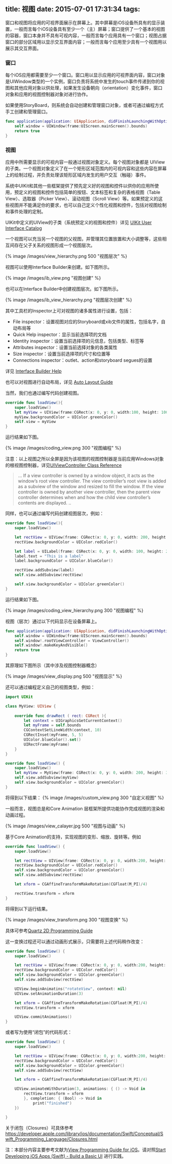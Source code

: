 title: 视图
date: 2015-07-01 17:31:34
tags:
---

窗口和视图将应用的可视界面展示在屏幕上。其中屏幕是iOS设备所具有的显示装置，一般而言每个iOS设备具有至少一个（主）屏幕；窗口提供了一个基本的视图的容器，窗口本身并不具有可视内容，一般而言每个应用具有一个窗口；视图占据窗口的部分区域用以显示交互界面内容；一般而言每个应用至少具有一个视图用以展示其交互界面。

### 窗口

每个iOS应用都需要至少一个窗口。窗口用以显示应用的可视界面内容，窗口对象是UIWindow类型的一个实例，窗口负责将系统中发生的touch事件传递到你的视图和其他应用对象以供处理，如果发生设备朝向（orientation）变化事件，窗口对象和应用的视图控制器对象对进行协作。

如果使用StoryBoard，则系统会自动创建和管理窗口对象，或者可通过编程方式手工创建和管理窗口。

```swift
func application(application: UIApplication, didFinishLaunchingWithOptions launchOptions: [NSObject AnyObject]?) -> Bool {
	self.window = UIWindow(frame:UIScreen.mainScreen().bounds)
	return true
}
```

### 视图

应用中所需要显示的可视内容一般通过视图对象定义。每个视图对象都是 UIView 的子类。一个视图对象定义了在一个矩形区域范围内的可视内容和这些内容在屏幕上的绘制过程，并负责处理该矩形区域内发生的用户交互（触碰）事件。

系统中UIKit和其他一些框架提供了预先定义好的视图和控件以供你的应用所使用，预定义的视图和控件包括简单的按钮、文本标签和复杂的表格视图（Table View）、选取器（Picker View）、滚动视图（Scroll View）等。如果预定义的这些视图并不能满足你的要求，也可以自己定义个性化视图和控件，包括对视图绘制和事件处理的定制。

UIKit中定义的UIView的子类（系统预定义的视图和控件）详见 [UIKit User Interface Catalog](https://developer.apple.com/library/ios/documentation/UserExperience/Conceptual/UIKitUICatalog/index.html)


一个视图可以充当另一个视图的父视图，并管理其位置放置和大小调整等，这些相互间存在父子关系的视图形成一个视图层次。

{% image /images/view_hierarchy.png 500 "视图层次" %}

视图可以使用Interface Builder来创建。如下图所示。

{% image /images/ib_view.png  "视图创建" %}

也可以在Interface Builder中创建视图层次。如下图所示。

{% image /images/ib_view_hierarchy.png  "视图层次创建" %}


其中工具栏的Inspector上可对视图的诸多属性进行设置，包括：
* File inspector：设置视图对应的Storyboard或xib文件的属性，包括名字，自动布局等
* Quick Help inspector：显示当前选择项的文档
* Identity inspector：设置当前选择项的元信息，包括类型、标签等
* Attributes inspector：设置当前选择对象的各类属性
* Size inspector：设置当前选择项的尺寸和位置等
* Connections inspector：outlet、action和storyboard segues的设置

详见 [Interface Builder Help](https://developer.apple.com/library/ios/recipes/xcode_help-interface_builder/)

也可以对视图进行自动布局，详见 [Auto Layout Guide](https://developer.apple.com/library/prerelease/ios/documentation/UserExperience/Conceptual/AutolayoutPG/)

当然，我们也通过编写代码创建视图。

```swift
override func loadView(){
	super.loadView()
	let myView = UIView(frame:CGRect(x: 0, y: 0, width:100, height: 100))
	myView.backgroundColor = UIColor.greenColor()
	self.view = myView
}
```

运行结果如下图。

{% image /images/coding_view.png 300 "视图编程" %}

注意：以上视图之所以全屏是因为该视图的视图控制器是当前应用Windows对象的根视图控制器，详见[UIViewController Class Reference](https://developer.apple.com/library/ios/documentation/UIKit/Reference/UIViewController_Class/index.html)
>  … If a view controller is owned by a window object, it acts as the window’s root view controller. The view controller’s root view is added as a subview of the window and resized to fill the window. If the view controller is owned by another view controller, then the parent view controller determines when and how the child view controller’s contents are displayed. ..

同样，也可以通过编写代码创建视图层次，例如：

```swift
override func loadView(){
	super.loadView()

	let rectView = UIView(frame: CGRect(x: 0, y: 0, width: 200, height: 600))
	rectView.backgroundColor = UIColor.redColor()

	let label = UILabel(frame: CGRect(x: 0, y: 0, width: 100, height: 200))
	label.text = "This is a label"
	label.backgroundColor = UIColor.blueColor()

	rectView.addSubview(label)
	self.view.addSubview(rectView)

	self.view.backgroundColor = UIColor.greenColor()
}
```

运行结果如下图。

{% image /images/coding_view_hierarchy.png 300 "视图编程" %}


视图（层次）通过以下代码显示在设备屏幕上。

```swift
func application(application: UIApplication, didFinishLaunchingWithOptions launchOptions: [NSObject: AnyObjects]?) -> Bool {
	self.window = UIWindow(frame:UIScreen.mainScreen().bounds)
	self.window!.rootViewController = ViewController()
	self.window!.makeKeyAndVisible()
	return true
}
```

其原理如下图所示（其中涉及视图控制器概念）

{% image /images/view_display.png 500 "视图显示" %}


还可以通过编程定义自己的视图类型，例如：

```swift
import UIKit

class MyView: UIView {
	
	override func drawRect ( rect: CGRect ){
		let context = UIGraphicsGetCurrentContext()
		let myFrame = self.bounds
		CGContextSetLineWidth(context, 10)
		CGRectInset(myFrame, 5, 5)
		UIColor.blueColor().set()
		UIRectFrame(myFrame)
	}
}

override func loadView() {
	super.loadView()
	let myView = MyView(frame: CGRect(x: 0, y: 0, width: 200, height: 300))
	self.view.addSubview(myView)
	self.view.backgroundColor = UIColor.greenColor()
}
```

将得到以下结果：
{% image /images/custom_view.png 300 "自定义视图" %}


一般而言，视图总是和Core Animation 层框架所提供功能协作完成视图的渲染和动画过程。

{% image /images/view_calayer.jpg 500 "视图与动画" %}

基于Core Animation的支持，实现视图的变形、缩放、旋转等。例如

```swift
override func loadView() {
	super.loadView()

	let rectView = UIView(frame: CGRect(x: 0, y: 0, width:200, height: 600))
	rectView.backgroundColor = UIColor.redColor()
	self.view.backgroundColor = UIColor.greenColor()
	self.view.addSubview(rectView)

	let xform = CGAffineTransformMakeRotation(CGFloat(M_PI)/4)

	rectView.transform = xform
}
```

将得到以下运行结果。

{% image /images/view_transform.png 300 "视图变换" %}

具体可参考[Quartz 2D Programming Guide](https://developer.apple.com/library/ios/documentation/GraphicsImaging/Conceptual/drawingwithquartz2d/Introduction/Introduction.html)


这一变换过程还可以通过动画形式展示，只需要将上述代码稍作改变：
```swift
override func loadView() {
	super.loadView()

	let rectView = UIView(frame: CGRect(x: 0, y: 0, width:200, height: 600))
	rectView.backgroundColor = UIColor.redColor()
	self.view.backgroundColor = UIColor.greenColor()
	self.view.addSubview(rectView)

	UIView.beginAnimatins("rotateView", context: nil)
	UIView.setAnimationDuration(3)

	let xform = CGAffineTransformMakeRotation(CGFloat(M_PI)/4)
	rectView.transform = xform

	UIView.commitAnimations()
}
```

或者写为使用“闭包”的代码形式：

```swift
override func loadView() {
	super.loadView()

	let rectView = UIView(frame: CGRect(x: 0, y: 0, width:200, height: 600))
	rectView.backgroundColor = UIColor.redColor()
	self.view.backgroundColor = UIColor.greenColor()
	self.view.addSubview(rectView)

	let xform = CGAffineTransformMakeRotation(CGFloat(M_PI)/4)

	UIView.animateWithDuration(3, animations: { () -> Void in
		rectView.transform = xform
		}, completion: { (Bool) -> Void in
			print("finished")
	})

}
```

关于闭包（Closures）可具体参考<https://developer.apple.com/library/ios/documentation/Swift/Conceptual/Swift_Programming_Language/Closures.html>


注：本部分内容主要参考文献为[View Programming Guide for iOS](https://developer.apple.com/library/ios/documentation/WindowsViews/Conceptual/ViewPG_iPhoneOS/Introduction/Introduction.html)。请对照[Start Developing iOS Apps (Swift) - Build a Basic UI](https://developer.apple.com/library/ios/referencelibrary/GettingStarted/DevelopiOSAppsSwift/Lesson2.htm) 进行实践。


